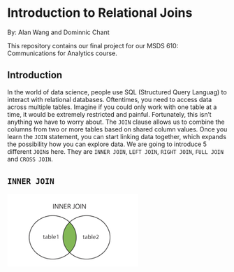 # Introduction to Relational Joins 

By: Alan Wang and Dominnic Chant

This repository contains our final project for our MSDS 610: Communications for Analytics course.

## Introduction

In the world of data science, people use SQL (Structured Query Languag) to interact with relational databases. Oftentimes, you need to access data across multiple tables. Imagine if you could only work with one table at a time, it would be extremely restricted and painful. Fortunately, this isn’t anything we have to worry about. The `JOIN` clause allows us to combine the columns from two or more tables based on shared column values. Once you learn the `JOIN` statement, you can start linking data together, which expands the possibility how you can explore data. We are going to introduce 5 different `JOIN`s here. They are `INNER JOIN`, `LEFT JOIN`, `RIGHT JOIN`, `FULL JOIN` and `CROSS JOIN`. 

## `INNER JOIN`
<img src=figures/inner_join.png width=300>
